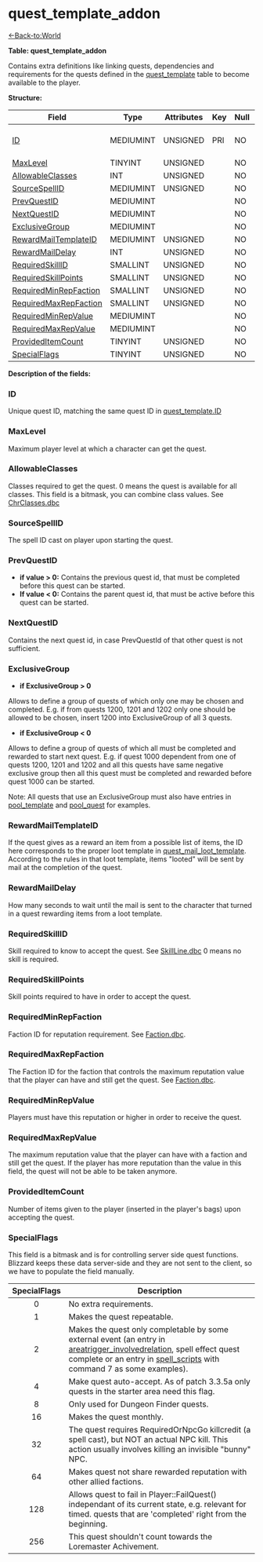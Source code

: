 # quest\_template\_addon

[<-Back-to:World](database-world)

**Table: quest\_template\_addon**

Contains extra definitions like linking quests, dependencies and requirements for the quests defined in the [quest\_template](quest_template) table to become available to the player.

**Structure:**

| Field                       | Type      | Attributes | Key | Null | Default | Extra | Comment                               |
| --------------------------- | --------- | ---------- | --- | ---- | ------- | ----- | ------------------------------------- |
| [ID](#id)                    | MEDIUMINT | UNSIGNED   | PRI | NO   |         |       | Unique ID linked to quest_template.ID |
| [MaxLevel](#maxlevel)               | TINYINT   | UNSIGNED   |     | NO   |         |       |                                       |
| [AllowableClasses](#allowableclasses)       | INT       | UNSIGNED   |     | NO   |         |       |                                       |
| [SourceSpellID](#sourcespellid)          | MEDIUMINT | UNSIGNED   |     | NO   |         |       |                                       |
| [PrevQuestID](#prevquestid)            | MEDIUMINT |            |     | NO   |         |       |                                       |
| [NextQuestID](#nextquestid)            | MEDIUMINT |            |     | NO   |         |       |                                       |
| [ExclusiveGroup](#exclusivegroup)         | MEDIUMINT |            |     | NO   |         |       |                                       |
| [RewardMailTemplateID](#rewardmailtemplateid)   | MEDIUMINT | UNSIGNED   |     | NO   |         |       |                                       |
| [RewardMailDelay](#rewardmaildelay)        | INT       | UNSIGNED   |     | NO   |         |       |                                       |
| [RequiredSkillID](#requiredskillid)       | SMALLINT  | UNSIGNED   |     | NO   |         |       |                                       |
| [RequiredSkillPoints](#requiredskillpoints)   | SMALLINT  | UNSIGNED   |     | NO   |         |       |                                       |
| [RequiredMinRepFaction](#requiredminrepfaction) | SMALLINT  | UNSIGNED   |     | NO   |         |       |                                       |
| [RequiredMaxRepFaction](#requiredmaxrepfaction) | SMALLINT  | UNSIGNED   |     | NO   |         |       |                                       |
| [RequiredMinRepValue](#requiredminrepvalue)   | MEDIUMINT |            |     | NO   |         |       |                                       |
| [RequiredMaxRepValue](#requiredmaxrepvalue)   | MEDIUMINT |            |     | NO   |         |       |                                       |
| [ProvidedItemCount](#provideditemcount)     | TINYINT   | UNSIGNED   |     | NO   |         |       |                                       |
| [SpecialFlags](#specialflags)          | TINYINT   | UNSIGNED   |     | NO   |         |       |                                       |


**Description of the fields:**

### **ID**

Unique quest ID, matching the same quest ID in [quest\_template.ID](quest_template#id)

### **MaxLevel**

Maximum player level at which a character can get the quest.

### **AllowableClasses**

Classes required to get the quest. 0 means the quest is available for all classes.
This field is a bitmask, you can combine class values. See [ChrClasses.dbc](chrclasses)

### **SourceSpellID**

The spell ID cast on player upon starting the quest.

### **PrevQuestID**

- **if value > 0:** Contains the previous quest id, that must be completed before this quest can be started.
- **If value < 0:** Contains the parent quest id, that must be active before this quest can be started.

### **NextQuestID**

Contains the next quest id, in case PrevQuestId of that other quest is not sufficient.

### **ExclusiveGroup**

- **if ExclusiveGroup > 0**

Allows to define a group of quests of which only one may be chosen and completed. E.g. if from quests 1200, 1201 and 1202 only one should be allowed to be chosen, insert 1200 into ExclusiveGroup of all 3 quests.

- **if ExclusiveGroup < 0**

Allows to define a group of quests of which all must be completed and rewarded to start next quest. E.g. if quest 1000 dependent from one of quests 1200, 1201 and 1202 and all this quests have same negative exclusive group then all this quest must be completed and rewarded before quest 1000 can be started.

Note: All quests that use an ExclusiveGroup must also have entries in [pool\_template](pool_template) and [pool\_quest](quest_template#examples-dealing-with-quests) for examples.

### **RewardMailTemplateID**

If the quest gives as a reward an item from a possible list of items, the ID here corresponds to the proper loot template in [quest\_mail\_loot\_template](loot_template). According to the rules in that loot template, items "looted" will be sent by mail at the completion of the quest.

### **RewardMailDelay**

How many seconds to wait until the mail is sent to the character that turned in a quest rewarding items from a loot template.

### **RequiredSkillID**

Skill required to know to accept the quest. See [SkillLine.dbc](SkillLine)
0 means no skill is required.

### **RequiredSkillPoints**

Skill points required to have in order to accept the quest.

### **RequiredMinRepFaction**

Faction ID for reputation requirement. See [Faction.dbc](Faction).

### **RequiredMaxRepFaction**

The Faction ID for the faction that controls the maximum reputation value that the player can have and still get the quest. See [Faction.dbc](Faction).

### **RequiredMinRepValue**

Players must have this reputation or higher in order to receive the quest.

### **RequiredMaxRepValue**

The maximum reputation value that the player can have with a faction and still get the quest. If the player has more reputation than the value in this field, the quest will not be able to be taken anymore.

### **ProvidedItemCount**

Number of items given to the player (inserted in the player's bags) upon accepting the quest.

### **SpecialFlags**

This field is a bitmask and is for controlling server side quest functions. Blizzard keeps these data server-side and they are not sent to the client, so we have to populate the field manually.


| SpecialFlags  | Description |
| :---: | --- |
| 0 | No extra requirements.
| 1 | Makes the quest repeatable.
| 2 | Makes the quest only completable by some external event (an entry in [areatrigger\_involvedrelation](areatrigger_involvedrelation), spell effect quest complete or an entry in [spell\_scripts](scripts) with command 7 as some examples).
| 4 | Make quest auto-accept. As of patch 3.3.5a only quests in the starter area need this flag.
| 8 | Only used for Dungeon Finder quests.
| 16 | Makes the quest monthly.
| 32 | The quest requires RequiredOrNpcGo killcredit (a spell cast), but NOT an actual NPC kill. This action usually involves killing an invisible "bunny" NPC.
| 64 | Makes quest not share rewarded reputation with other allied factions.
| 128 | Allows quest to fail in Player::FailQuest() independant of its current state, e.g. relevant for timed. quests that are 'completed' right from the beginning.
| 256 | This quest shouldn't count towards the Loremaster Achivement.